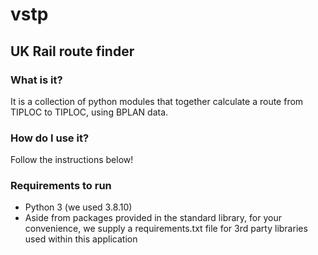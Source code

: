 # vstp
## UK Rail route finder

### What is it?
It is a collection of python modules that together calculate a route from TIPLOC to TIPLOC, using BPLAN data.

### How do I use it?
Follow the instructions below!

### Requirements to run
* Python 3 (we used 3.8.10)
* Aside from packages provided in the standard library, for your convenience, we supply a requirements.txt file for 3rd party libraries used within this application


